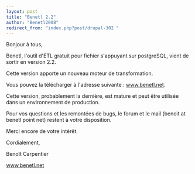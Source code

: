 ```yaml
---
layout: post
title: "Benetl 2.2"
author: "Benetl2008"
redirect_from: "index.php?post/drupal-302 "
---
```



<p></p>

<!--more-->


Bonjour à tous,

Benetl, l'outil d'ETL gratuit pour fichier s'appuyant sur postgreSQL, vient de sortir en version 2.2.

Cette version apporte un nouveau moteur de transformation.

Vous pouvez la télécharger à l'adresse suivante : <a href="http://www.benetl.net">www.benetl.net</a>.

Cette version, probablement la dernière, est mature et peut être utilisée dans un environnement de production.

Pour vos questions et les remontées de bugs, le forum et le mail (benoit at benetl point net) restent à votre disposition.

Merci encore de votre intérêt.

Cordialement,

Benoît Carpentier

www.benetl.net